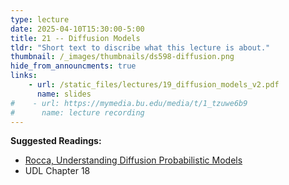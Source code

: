 ```yaml
---
type: lecture
date: 2025-04-10T15:30:00-5:00
title: 21 -- Diffusion Models
tldr: "Short text to discribe what this lecture is about."
thumbnail: /_images/thumbnails/ds598-diffusion.png
hide_from_announcments: true
links: 
    - url: /static_files/lectures/19_diffusion_models_v2.pdf
      name: slides
#    - url: https://mymedia.bu.edu/media/t/1_tzuwe6b9
#      name: lecture recording
---
```

**Suggested Readings:**
- [Rocca, Understanding Diffusion Probabilistic Models](https://towardsdatascience.com/understanding-diffusion-probabilistic-models-dpms-1940329d6048)
- UDL Chapter 18